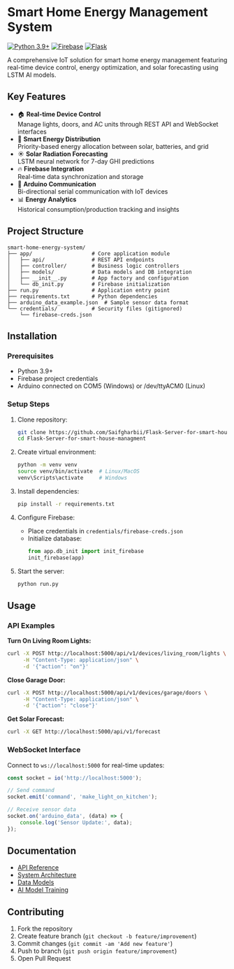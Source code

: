 
# Smart Home Energy Management System

[![Python 3.9+](https://img.shields.io/badge/python-3.9%2B-blue.svg)](https://www.python.org/downloads/)
[![Firebase](https://img.shields.io/badge/Firebase-FFCA28?logo=firebase&logoColor=white)](https://firebase.google.com)
[![Flask](https://img.shields.io/badge/Flask-2.0%2B-lightgrey?logo=flask)](https://flask.palletsprojects.com/)

A comprehensive IoT solution for smart home energy management featuring real-time device control, energy optimization, and solar forecasting using LSTM AI models.

## Key Features

- 🏠 **Real-time Device Control**  
  Manage lights, doors, and AC units through REST API and WebSocket interfaces
- 🔋 **Smart Energy Distribution**  
  Priority-based energy allocation between solar, batteries, and grid
- ☀️ **Solar Radiation Forecasting**  
  LSTM neural network for 7-day GHI predictions
- 🔥 **Firebase Integration**  
  Real-time data synchronization and storage
- 📶 **Arduino Communication**  
  Bi-directional serial communication with IoT devices
- 📊 **Energy Analytics**  
  Historical consumption/production tracking and insights

## Project Structure

```
smart-home-energy-system/
├── app/                   # Core application module
│   ├── api/               # REST API endpoints
│   ├── controller/        # Business logic controllers
│   ├── models/            # Data models and DB integration
│   ├── __init__.py        # App factory and configuration
│   └── db_init.py         # Firebase initialization
├── run.py                 # Application entry point
├── requirements.txt       # Python dependencies
├── arduino_data_example.json  # Sample sensor data format
└── credentials/           # Security files (gitignored)
    └── firebase-creds.json
````

## Installation

### Prerequisites
- Python 3.9+
- Firebase project credentials
- Arduino connected on COM5 (Windows) or /dev/ttyACM0 (Linux)

### Setup Steps

1. Clone repository:
   ```bash
   git clone https://github.com/Saifgharbii/Flask-Server-for-smart-house-managment.git
   cd Flask-Server-for-smart-house-managment
   ```

2. Create virtual environment:
   ```bash
   python -m venv venv
   source venv/bin/activate  # Linux/MacOS
   venv\Scripts\activate     # Windows
   ```

3. Install dependencies:
   ```bash
   pip install -r requirements.txt
   ```

4. Configure Firebase:
   - Place credentials in `credentials/firebase-creds.json`
   - Initialize database:
     ```python
     from app.db_init import init_firebase
     init_firebase(app)
     ```

5. Start the server:
   ```bash
   python run.py
   ```

## Usage

### API Examples

**Turn On Living Room Lights:**
```bash
curl -X POST http://localhost:5000/api/v1/devices/living_room/lights \
     -H "Content-Type: application/json" \
     -d '{"action": "on"}'
```

**Close Garage Door:**
```bash
curl -X POST http://localhost:5000/api/v1/devices/garage/doors \
     -H "Content-Type: application/json" \
     -d '{"action": "close"}'
```

**Get Solar Forecast:**
```bash
curl -X GET http://localhost:5000/api/v1/forecast
```

### WebSocket Interface
Connect to `ws://localhost:5000` for real-time updates:
```javascript
const socket = io('http://localhost:5000');

// Send command
socket.emit('command', 'make_light_on_kitchen');

// Receive sensor data
socket.on('arduino_data', (data) => {
    console.log('Sensor Update:', data);
});
```

## Documentation

- [API Reference](./documentation/API.md)
- [System Architecture](./documentation/ARCHITECTURE.md)
- [Data Models](./documentation/DATA_MODELS.md)
- [AI Model Training](./documentation/MODEL_TRAINING.md)

## Contributing

1. Fork the repository
2. Create feature branch (`git checkout -b feature/improvement`)
3. Commit changes (`git commit -am 'Add new feature'`)
4. Push to branch (`git push origin feature/improvement`)
5. Open Pull Request

```
